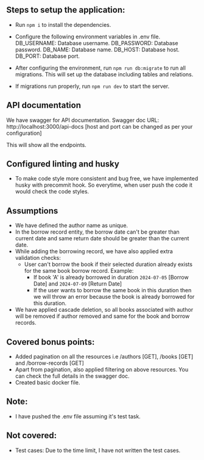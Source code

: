 ## Steps to setup the application:
- Run `npm i` to install the dependencies.

- Configure the following environment variables in .env file. 
 DB_USERNAME: Database username.
 DB_PASSWORD: Database password.
 DB_NAME: Database name.
 DB_HOST: Database host.
 DB_PORT: Database port.

- After configuring the environment, run `npm run db:migrate` to run all migrations. This will set up the database including tables and relations.

- If migrations run properly, run `npm run dev` to start the server.

## API documentation

We have swagger for API documentation. 
Swagger doc URL: http://localhost:3000/api-docs [host and port can be changed as per your configuration]

This will show all the endpoints.

## Configured linting and husky
- To make code style more consistent and bug free, we have implemented husky with precommit hook. So everytime, when user push the code it would check the code styles. 

## Assumptions 
- We have defined the author name as unique.
- In the borrow record entity, the borrow date can't be greater than current date and same return date should be greater than the current date.
- While adding the borrowing record, we have also applied extra validation checks: 
  - User can't borrow the book if their selected duration already exists for the same book borrow record.
 Example: 
    - If book 'A' is already borrowed in duration `2024-07-05` [Borrow Date] and `2024-07-09` [Return Date] 
    - If the user wants to borrow the same book in this duration then we will throw an error because the book is already borrowed for this duration.   
- We have applied cascade deletion, so all books associated with author will be removed if author removed and same for the book and borrow records.    

## Covered bonus points:
- Added pagination on all the resources i.e /authors [GET], /books [GET] and /borrow-records [GET]
- Apart from pagination, also applied filtering on above resources. You can check the full details in the swagger doc.
- Created basic docker file.

## Note:
- I have pushed the .env file assuming it's test task. 

## Not covered:
- Test cases: Due to the time limit, I have not written the test cases.
